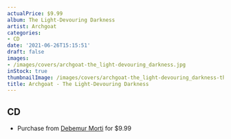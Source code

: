 ```yaml
---
actualPrice: $9.99
album: The Light-Devouring Darkness
artist: Archgoat
categories:
- CD
date: '2021-06-26T15:15:51'
draft: false
images:
- /images/covers/archgoat-the_light-devouring_darkness.jpg
inStock: true
thumbnailImage: /images/covers/archgoat-the_light-devouring_darkness-thumb.jpg
title: Archgoat - The Light-Devouring Darkness
---
```


## CD
* Purchase from [Debemur Morti](https://debemurmorti.aisamerch.com/item/74823) for $9.99
